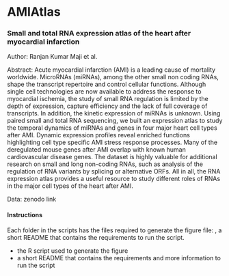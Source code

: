 # AMIAtlas

### Small and total RNA expression atlas of the heart after myocardial infarction

Author: Ranjan Kumar Maji et al.

Abstract: Acute myocardial infarction (AMI) is a leading cause of mortality worldwide. MicroRNAs (miRNAs), among the other small non coding RNAs, shape the transcript repertoire and control cellular functions. Although single cell technologies are now available to address the response to myocardial ischemia, the study of small RNA regulation is limited by the depth of expression, capture efficiency and the lack of full coverage of transcripts. In addition, the kinetic expression of miRNAs is unknown. Using paired small and total RNA sequencing, we built an expression atlas to study the temporal dynamics of miRNAs and genes in four major heart cell types after AMI. Dynamic expression profiles reveal enriched functions highlighting cell type specific AMI stress response processes. Many of the deregulated mouse genes after AMI overlap with known human cardiovascular disease genes. The dataset is highly valuable for additional research on small and long non-coding RNAs, such as analysis of the regulation of RNA variants by splicing or alternative ORFs. All in all, the RNA expression atlas provides a useful resource to study different roles of RNAs in the major cell types of the heart after AMI.

Data: zenodo link
<to put the zenodo link>

#### Instructions

Each folder in the scripts has the files required to generate the figure file: , a short README that contains the requirements to run the script.

-   the R script used to generate the figure
-   a short README that contains the requirements and more information to run the script
